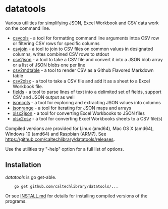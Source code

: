 
# datatools

Various utilities for simplifying JSON, Excel Workbook and CSV data work on the command line. 

+ [csvcols](csvcols.html) - a tool for formatting command line arguments intoa CSV row or filtering CSV rows for specific columns
+ [csvjoin](csvjoin.html) - a tool to join to CSV files on common values in designated columns, writes combined CSV rows to stdout
+ [csv2json](csv2json.html) - a tool to take a CSV file and convert it into a JSON blob array or a list of JSON blobs one per line
+ [csv2mdtable](csv2mdtable.html) - a tool to render CSV as a Github Flavored Markdown table
+ [csv2xlsx](csv2xlsx.html) - a tool to take a CSV file and add it as a sheet to a Excel Workbook file.
+ [fields](fields.html) - a tool to parse lines of text into a delimited set of fields, support CSV and JSON output as well
+ [jsoncols](jsoncols.html) - a tool for exploring and extracting JSON values into columns
+ [jsonrange](jsonrange.html) - a tool for iterating for JSON maps and arrays
+ [xlsx2json](xlsx2json.html) - a tool for converting Excel Workbooks to JSON files
+ [xlsx2csv](xlsx2csv.html) - a tool for converting Excel Workbooks sheets to a CSV file(s)


Compiled versions are provided for Linux (amd64), Mac OS X (amd64),
Windows 10 (amd64) and Raspbian (ARM7). See https://github.com/caltechlibrary/datatools/releases.

Use the utilities try "-help" option for a full list of options.


## Installation

_datatools_ is go get-able.

```
    go get github.com/caltechlibrary/datatools/...
```

Or see [INSTALL.md](install.html) for details for installing 
compiled versions of the programs.



